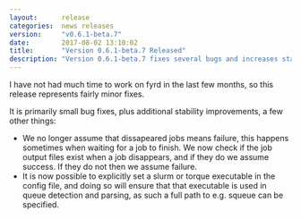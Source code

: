 ```yaml
---
layout:      release
categories:  news releases
version:     "v0.6.1-beta.7"
date:        2017-08-02 13:10:02
title:       "Version 0.6.1-beta.7 Released"
description: "Version 0.6.1-beta.7 fixes several bugs and increases stability"
---
```


I have not had much time to work on fyrd in the last few months, so this
release represents fairly minor fixes.

<!--break-->

It is primarily small bug fixes, plus additional stability improvements, a few
other things:

 - We no longer assume that dissapeared jobs means failure, this happens
   sometimes when waiting for a job to finish. We now check if the job output
   files exist when a job disappears, and if they do we assume success. If they
   do not then we assume failure.
 - It is now possible to explicitly set a slurm or torque executable in the
   config file, and doing so will ensure that that executable is used in queue
   detection and parsing, as such a full path to e.g. squeue can be specified.
